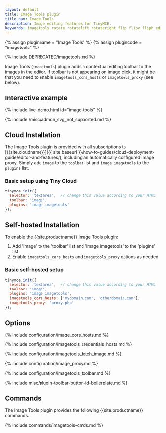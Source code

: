 ```yaml
---
layout: default
title: Image Tools plugin
title_nav: Image Tools
description: Image editing features for TinyMCE.
keywords: imagetools rotate rotateleft rotateright flip flipv fliph editimage imageoptions
---
```


{% assign pluginname = "Image Tools" %}
{% assign plugincode = "imagetools" %}

{% include DEPRECATED/imagetools.md %}

Image Tools (`imagetools`) plugin adds a contextual editing toolbar to the images in the editor. If toolbar is not appearing on image click, it might be that you need to enable `imagetools_cors_hosts` or `imagetools_proxy` (see below).

## Interactive example

{% include live-demo.html id="image-tools" %}

{% include /misc/admon_svg_not_supported.md %}

## Cloud Installation

The Image Tools plugin is provided with all subscriptions to [{{site.cloudname}}]({{ site.baseurl }}/how-to-guides/cloud-deployment-guide/editor-and-features/), including an automatically configured image proxy.
Simply add `image` to the `toolbar` list and `image imagetools` to the `plugins` list.

### Basic setup using Tiny Cloud

```js
tinymce.init({
  selector: 'textarea',  // change this value according to your HTML
  toolbar: 'image',
  plugins: 'image imagetools'
});
```

## Self-hosted Installation

To enable the {{site.productname}} Image Tools plugin:

1. Add 'image' to the 'toolbar' list and 'image imagetools' to the 'plugins' list
2. Enable `imagetools_cors_hosts` and `imagetools_proxy` options as needed

### Basic self-hosted setup

```js
tinymce.init({
  selector: 'textarea',  // change this value according to your HTML
  toolbar: 'image',
  plugins: 'image imagetools',
  imagetools_cors_hosts: ['mydomain.com', 'otherdomain.com'],
  imagetools_proxy: 'proxy.php'
});
```

## Options

{% include configuration/image_cors_hosts.md %}

{% include configuration/imagetools_credentials_hosts.md %}

{% include configuration/imagetools_fetch_image.md %}

{% include configuration/image_proxy.md %}

{% include configuration/imagetools_toolbar.md %}

{% include misc/plugin-toolbar-button-id-boilerplate.md %}

## Commands

The Image Tools plugin provides the following {{site.productname}} commands.

{% include commands/imagetools-cmds.md %}
